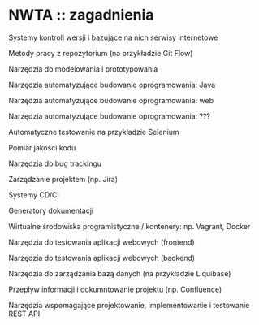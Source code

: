 # NWTA :: zagadnienia

Systemy kontroli wersji i bazujące na nich serwisy internetowe

Metody pracy z repozytorium (na przykładzie Git Flow)

Narzędzia do modelowania i prototypowania

Narzędzia automatyzujące budowanie oprogramowania: Java

Narzędzia automatyzujące budowanie oprogramowania: web

Narzędzia automatyzujące budowanie oprogramowania: ???

Automatyczne testowanie na przykładzie Selenium

Pomiar jakości kodu

Narzędzia do bug trackingu

Zarządzanie projektem (np. Jira)

Systemy CD/CI

Generatory dokumentacji

Wirtualne środowiska programistyczne / kontenery: np. Vagrant, Docker

Narzędzia do testowania aplikacji webowych (frontend)

Narzędzia do testowania aplikacji webowych (backend)

Narzędzia do zarządzania bazą danych (na przykładzie Liquibase)

Przepływ informacji i dokumntowanie projektu (np. Confluence)

Narzędzia wspomagające projektowanie, implementowanie i testowanie REST API
